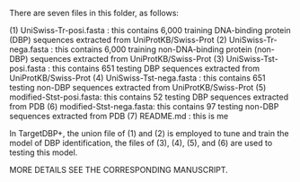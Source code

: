 There are seven files in this folder, as follows:

(1) UniSwiss-Tr-posi.fasta  : this contains 6,000 training DNA-binding protein (DBP) sequences extracted from UniProtKB/Swiss-Prot
(2) UniSwiss-Tr-nega.fasta  : this contains 6,000 training non-DNA-binding protein (non-DBP) sequences extracted from UniProtKB/Swiss-Prot
(3) UniSwiss-Tst-posi.fasta : this contains 651 testing DBP sequences extracted from UniProtKB/Swiss-Prot
(4) UniSwiss-Tst-nega.fasta : this contains 651 testing non-DBP sequences extracted from UniProtKB/Swiss-Prot
(5) modified-Stst-posi.fasta: this contains 52 testing DBP sequences extracted from PDB
(6) modified-Stst-nega.fasta: this contains 97 testing non-DBP sequences extracted from PDB
(7) README.md : this is me

In TargetDBP+, the union file of (1) and (2) is employed to tune and train the model of DBP identification, the files of (3), (4), (5), and (6) are used to testing this model.

MORE DETAILS SEE THE CORRESPONDING MANUSCRIPT.
